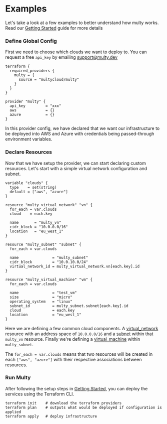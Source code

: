 # Examples

Let's take a look at a few examples to better understand how multy works. Read our [Getting Started](getting-started) guide for more details

### Define Global Config

First we need to choose which clouds we want to deploy to. You can request a free `api_key` by emailing support@multy.dev

```hcl
terraform {
  required_providers {
    multy = {
      source = "multycloud/multy"
    }
  }
}

provider "multy" {
  api_key         = "xxx"
  aws             = {}
  azure           = {}
}
```

In this provider config, we have declared that we want our infrastructure to be deployed into AWS and Azure with credentials being passed-through environment variables.

### Declare Resources

Now that we have setup the provider, we can start declaring custom resources. Let's start with a simple virtual
network configuration and subnet.

```hcl
variable "clouds" {
  type    = set(string)
  default = ["aws", "azure"]
}

resource "multy_virtual_network" "vn" {
  for_each = var.clouds
  cloud    = each.key

  name       = "multy_vn"
  cidr_block = "10.0.0.0/16"
  location   = "eu_west_1"
}

resource "multy_subnet" "subnet" {
  for_each = var.clouds

  name               = "multy_subnet"
  cidr_block         = "10.0.10.0/24"
  virtual_network_id = multy_virtual_network.vn[each.key].id
}

resource "multy_virtual_machine" "vm" {
  for_each = var.clouds
 
  name               = "test_vm"
  size               = "micro"
  operating_system   = "linux"
  subnet_id          = multy_subnet.subnet[each.key].id
  cloud              = each.key
  location           = "eu_west_1"
}
```

Here we are defining a few common cloud components. A [virtual_network](#) resource with
an address space of `10.0.0.0/16` and a [subnet](#) within that `multy_vn` resource. Finally
we're defining a [virtual_machine](#) within `multy_subnet`.

The `for_each = var.clouds` means that two resources will be created in each `["aws", "azure"]` with their respective associations between resources.

### Run Multy

After following the setup steps in [Getting Started](getting-started), you can deploy the services using the Terraform CLI.

```hcl
terraform init    # download the terraform providers 
terraform plan    # outputs what would be deployed if configuration is applied
terraform apply   # deploy infrastructure
```
